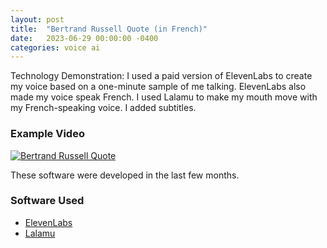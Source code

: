 ```yaml
---
layout: post
title:  "Bertrand Russell Quote (in French)"
date:   2023-06-29 00:00:00 -0400
categories: voice ai
---
```


Technology Demonstration: 
I used a paid version of ElevenLabs to create my voice based on a one-minute sample of me talking. ElevenLabs also made my voice speak French. I used Lalamu to make my mouth move with my French-speaking voice. I added subtitles.

### Example Video
[![Bertrand Russell Quote](https://img.youtube.com/vi/HBasbV8Yyjo/0.jpg)](https://www.youtube.com/watch?v=HBasbV8Yyjo)

These software were developed in the last few months.

### Software Used
- [ElevenLabs](https://beta.elevenlabs.io/)
- [Lalamu](https://lalamu.studio/)

